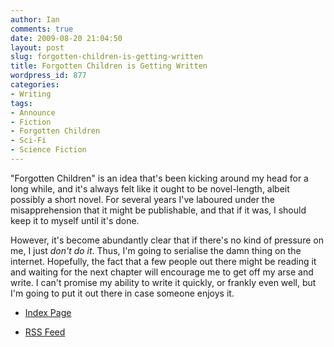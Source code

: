 ```yaml
---
author: Ian
comments: true
date: 2009-08-20 21:04:50
layout: post
slug: forgotten-children-is-getting-written
title: Forgotten Children is Getting Written
wordpress_id: 877
categories:
- Writing
tags:
- Announce
- Fiction
- Forgotten Children
- Sci-Fi
- Science Fiction
---
```


"Forgotten Children" is an idea that's been kicking around my head for a long while, and it's always felt like it ought to be novel-length, albeit possibly a short novel.  For several years I've laboured under the misapprehension that it might be publishable, and that if it was, I should keep it to myself until it's done.

However, it's become abundantly clear that if there's no kind of pressure on me, I just _don't do it_.  Thus, I'm going to serialise the damn thing on the internet.  Hopefully, the fact that a few people out there might be reading it and waiting for the next chapter will encourage me to get off my arse and write.  I can't promise my ability to write it quickly, or frankly even well, but I'm going to put it out there in case someone enjoys it.

  * [Index Page](http://www.onlydreaming.net/forgotten-children)

  * [RSS Feed](http://www.onlydreaming.net/forgotten-children/feed)


